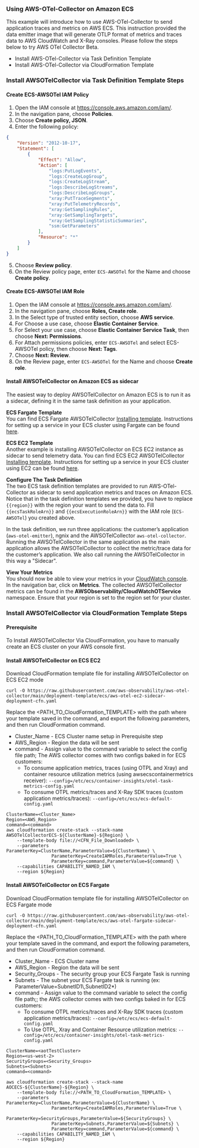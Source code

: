 ### Using AWS-OTel-Collector on Amazon ECS

This example will introduce how to use AWS-OTel-Collector to send application traces and metrics on AWS ECS. This instruction provided the data emitter image that will generate OTLP format of metrics and traces data to AWS CloudWatch and X-Ray consoles.  Please follow the steps below to try AWS OTel Collector Beta.

* Install AWS-OTel-Collector via Task Definition Template
* Install AWS-OTel-Collector via CloudFormation Template

### Install AWSOTelCollector via Task Definition Template Steps
#### Create ECS-AWSOTel IAM Policy 
1. Open the IAM console at https://console.aws.amazon.com/iam/.
2. In the navigation pane, choose **Policies**.
3. Choose **Create policy, JSON**.
4. Enter the following policy:
```json
{
	"Version": "2012-10-17",
	"Statement": [
		{
			"Effect": "Allow",
			"Action": [
				"logs:PutLogEvents",
				"logs:CreateLogGroup",
				"logs:CreateLogStream",
				"logs:DescribeLogStreams",
				"logs:DescribeLogGroups",
				"xray:PutTraceSegments",
				"xray:PutTelemetryRecords",
				"xray:GetSamplingRules",
				"xray:GetSamplingTargets",
				"xray:GetSamplingStatisticSummaries",
				"ssm:GetParameters"
			],
			"Resource": "*"
		}
	]
}
```
5. Choose **Review policy**.
6. On the Review policy page, enter `ECS-AWSOTel` for the Name and choose **Create policy**.

#### Create ECS-AWSOTel IAM Role
1. Open the IAM console at https://console.aws.amazon.com/iam/.
2. In the navigation pane, choose **Roles, Create role**.
3. In the Select type of trusted entity section, choose **AWS service**.
4. For Choose a use case, choose **Elastic Container Service**.
5. For Select your use case, choose **Elastic Container Service Task**, then choose **Next: Permissions**.
5. For Attach permissions policies, enter `ECS-AWSOTel` and select ECS-AWSOTel policy, then choose **Next: Tags**.
5. Choose **Next: Review**.
6. On the Review page, enter `ECS-AWSOTel` for the Name and choose **Create role**.

#### Install AWSOTelCollector on Amazon ECS as sidecar
The easiest way to deploy AWSOTelCollector on Amazon ECS is to run it as a sidecar, defining it in the same task definition as your application.

**ECS Fargate Template**  
You can find ECS Fargate AWSOTelCollector [Installing template](../../examples/ecs/ecs-fargate-sidecar.json). Instructions for setting up a service in your ECS cluster using Fargate can be found [here](https://docs.aws.amazon.com/AmazonECS/latest/developerguide/getting-started-fargate.html).

**ECS EC2 Template**  
Another example is installing AWSOTelCollector on ECS EC2 instance as sidecar to send telemetry data.
You can find ECS EC2 AWSOTelCollector [Installing template](../../examples/ecs/ecs-ec2-sidecar.json). Instructions for setting up a service in your ECS cluster using EC2 can be found [here](https://docs.aws.amazon.com/AmazonECS/latest/developerguide/getting-started-ecs-ec2.html).

**Configure The Task Definition**  
The two ECS task definition templates are provided to run AWS-OTel-Collector as sidecar to send application metrics and traces on Amazon ECS. Notice that in the task definition templates we provided, you have to replace `{{region}}` with the region your want to send the data to. Fill `{{ecsTaskRoleArn}}` and `{{ecsExecutionRoleArn}}` with the IAM role (`ECS-AWSOTel`) you created above.

In the task definition, we run three applications: the customer’s application (`aws-otel-emitter`), ngnix and the AWSOTelCollector `aws-otel-collector`. Running the AWSOTelCollector in the same application as the main application allows the AWSOTelCollector to collect the metric/trace data for the customer’s application. We also call running the AWSOTelCollector in this way a "Sidecar".


**View Your Metrics**  
You should now be able to view your metrics in your [CloudWatch console](https://console.aws.amazon.com/cloudwatch/). In the navigation bar, click on **Metrics**. The collected AWSOTelCollector metrics can be found in the **AWSObservability/CloudWatchOTService** namespace. Ensure that your region is set to the region set for your cluster.

### Install AWSOTelCollector via CloudFormation Template Steps

#### Prerequisite
To Install AWSOTelCollector Via CloudFormation, you have to manually create an ECS cluster on your AWS console first.

#### Install AWSOTelCollector on ECS EC2
Download CloudFormation template file for installing AWSOTelCollector on ECS EC2 mode
```
curl -O https://raw.githubusercontent.com/aws-observability/aws-otel-collector/main/deployment-template/ecs/aws-otel-ec2-sidecar-deployment-cfn.yaml
```
Replace the <PATH_TO_CloudFormation_TEMPLATE> with the path where your template saved in the command, and export the following parameters, and then run CloudFormation command.

* Cluster_Name - ECS Cluster name setup in Prerequisite step
* AWS_Region - Region the data will be sent
* command - Assign value to the command variable to select the config file path; The AWS collector comes with two configs baked in for ECS customers:
  * To consume application metrics, traces (using OTPL and Xray) and container resource utilization metrics (using awsecscontainermetrics receiver):  `--config=/etc/ecs/container-insights/otel-task-metrics-config.yaml`
  * To consume OTPL metrics/traces and X-Ray SDK traces (custom application metrics/traces):  `--config=/etc/ecs/ecs-default-config.yaml`
```
ClusterName=<Cluster_Name>
Region=<AWS_Region>
command=<command>
aws cloudformation create-stack --stack-name AWSOTelCollectorECS-${ClusterName}-${Region} \
    --template-body file://<CFN_File_Downloaded> \
    --parameters ParameterKey=ClusterName,ParameterValue=${ClusterName} \
                 ParameterKey=CreateIAMRoles,ParameterValue=True \
                 ParameterKey=command,ParameterValue=${command} \
    --capabilities CAPABILITY_NAMED_IAM \
    --region ${Region}
```

#### Install AWSOTelCollector on ECS Fargate
Download CloudFormation template file for installing AWSOTelCollector on ECS Fargate mode
```
curl -O https://raw.githubusercontent.com/aws-observability/aws-otel-collector/main/deployment-template/ecs/aws-otel-fargate-sidecar-deployment-cfn.yaml
```
Replace the <PATH_TO_CloudFormation_TEMPLATE> with the path where your template saved in the command, and export the following parameters, and then run CloudFormation command.

* Cluster_Name - ECS Cluster name 
* AWS_Region - Region the data will be sent
* Security_Groups - The security group your ECS Fargate Task is running
* Subnets - The subnet your ECS Fargate task is running  (ex: ParameterValue=SubnetID1\\,SubnetID2*)
* command -  Assign value to the command variable to select the config file path;; the AWS collector comes with two configs baked in for ECS customers:
  * To consume OTPL metrics/traces and X-Ray SDK traces (custom application metrics/traces):  `--config=/etc/ecs/ecs-default-config.yaml`
  * To Use OTPL, Xray and Container Resource utilization metrics:  `--config=/etc/ecs/container-insights/otel-task-metrics-config.yaml`

```
ClusterName=<aotTestCluster>
Region=<us-west-2>
SecurityGroups=<Security_Groups>
Subnets=<Subnets>
command=<command>

aws cloudformation create-stack --stack-name AOCECS-${ClusterName}-${Region} \
    --template-body file://<PATH_TO_CloudFormation_TEMPLATE> \
    --parameters ParameterKey=ClusterName,ParameterValue=${ClusterName} \
                 ParameterKey=CreateIAMRoles,ParameterValue=True \
                 ParameterKey=SecurityGroups,ParameterValue=${SecurityGroups} \
                 ParameterKey=Subnets,ParameterValue=${Subnets} \
                 ParameterKey=command,ParameterValue=${command} \
    --capabilities CAPABILITY_NAMED_IAM \
    --region ${Region}
```




